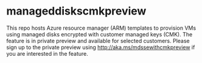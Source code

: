 # manageddiskscmkpreview
This repo hosts Azure resource manager (ARM) templates to provision VMs using managed disks encrypted with customer managed keys (CMK). The feature is in private preview and available for selected customers. Please sign up to the private preview using http://aka.ms/mdssewithcmkpreview if you are interested in the feature.
